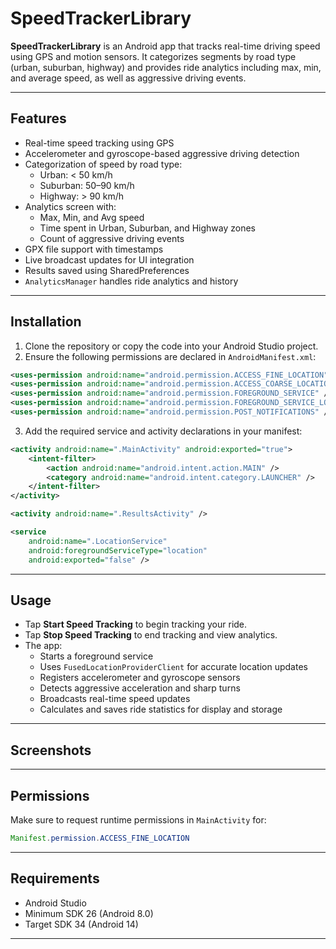 # SpeedTrackerLibrary

**SpeedTrackerLibrary** is an Android app that tracks real-time driving speed using GPS and motion sensors. It categorizes segments by road type (urban, suburban, highway) and provides ride analytics including max, min, and average speed, as well as aggressive driving events.

---

## Features

- Real-time speed tracking using GPS
- Accelerometer and gyroscope-based aggressive driving detection
- Categorization of speed by road type:
  - Urban: < 50 km/h
  - Suburban: 50–90 km/h
  - Highway: > 90 km/h
- Analytics screen with:
  - Max, Min, and Avg speed
  - Time spent in Urban, Suburban, and Highway zones
  - Count of aggressive driving events
- GPX file support with timestamps
- Live broadcast updates for UI integration
- Results saved using SharedPreferences
- `AnalyticsManager` handles ride analytics and history

---

## Installation

1. Clone the repository or copy the code into your Android Studio project.
2. Ensure the following permissions are declared in `AndroidManifest.xml`:

```xml
<uses-permission android:name="android.permission.ACCESS_FINE_LOCATION" />
<uses-permission android:name="android.permission.ACCESS_COARSE_LOCATION" />
<uses-permission android:name="android.permission.FOREGROUND_SERVICE" />
<uses-permission android:name="android.permission.FOREGROUND_SERVICE_LOCATION" />
<uses-permission android:name="android.permission.POST_NOTIFICATIONS" />
```

3. Add the required service and activity declarations in your manifest:

```xml
<activity android:name=".MainActivity" android:exported="true">
    <intent-filter>
        <action android:name="android.intent.action.MAIN" />
        <category android:name="android.intent.category.LAUNCHER" />
    </intent-filter>
</activity>

<activity android:name=".ResultsActivity" />

<service
    android:name=".LocationService"
    android:foregroundServiceType="location"
    android:exported="false" />
```

---

## Usage

- Tap **Start Speed Tracking** to begin tracking your ride.
- Tap **Stop Speed Tracking** to end tracking and view analytics.
- The app:
  - Starts a foreground service
  - Uses `FusedLocationProviderClient` for accurate location updates
  - Registers accelerometer and gyroscope sensors
  - Detects aggressive acceleration and sharp turns
  - Broadcasts real-time speed updates
  - Calculates and saves ride statistics for display and storage

---

## Screenshots

---

## Permissions

Make sure to request runtime permissions in `MainActivity` for:

```java
Manifest.permission.ACCESS_FINE_LOCATION
```

---

## Requirements

- Android Studio
- Minimum SDK 26 (Android 8.0)
- Target SDK 34 (Android 14)

---
